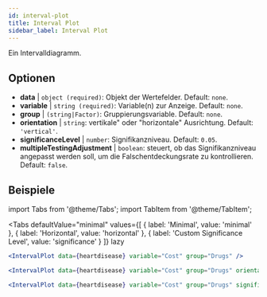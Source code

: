 ```yaml
---
id: interval-plot
title: Interval Plot
sidebar_label: Interval Plot
---
```


Ein Intervalldiagramm.

## Optionen

* __data__ | `object (required)`: Objekt der Wertefelder. Default: `none`.
* __variable__ | `string (required)`: Variable(n) zur Anzeige. Default: `none`.
* __group__ | `(string|Factor)`: Gruppierungsvariable. Default: `none`.
* __orientation__ | `string`: vertikale" oder "horizontale" Ausrichtung. Default: `'vertical'`.
* __significanceLevel__ | `number`: Signifikanzniveau. Default: `0.05`.
* __multipleTestingAdjustment__ | `boolean`: steuert, ob das Signifikanzniveau angepasst werden soll, um die Falschentdeckungsrate zu kontrollieren. Default: `false`.


## Beispiele

import Tabs from '@theme/Tabs';
import TabItem from '@theme/TabItem';

<Tabs
    defaultValue="minimal"
    values={[
        { label: 'Minimal', value: 'minimal' },
        { label: 'Horizontal', value: 'horizontal' },
        { label: 'Custom Significance Level', value: 'significance' }
    ]}
    lazy
>

<TabItem value="minimal">

```jsx live
<IntervalPlot data={heartdisease} variable="Cost" group="Drugs" />
```
</TabItem>

<TabItem value="horizontal">

```jsx live
<IntervalPlot data={heartdisease} variable="Cost" group="Drugs" orientation="horizontal" />
```

</TabItem>

<TabItem value="significance">

```jsx live
<IntervalPlot data={heartdisease} variable="Cost" group="Drugs" significanceLevel={0.01} />
```
</TabItem>

</Tabs>
